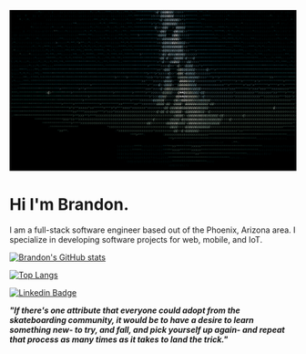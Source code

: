 ![stars](stars.gif)

# Hi I'm Brandon.

I am a full-stack software engineer based out of the Phoenix, Arizona area. I specialize in developing software projects for web, mobile, and IoT.


[![Brandon's GitHub stats](https://github-readme-stats.vercel.app/api?username=stepintime)](https://github.com/anuraghazra/github-readme-stats?count_private=true&show_icons=true&include_all_commits=true&theme=github_dark)

[![Top Langs](https://github-readme-stats.vercel.app/api/top-langs/?username=stepintime)](https://github.com/anuraghazra/github-readme-stats?theme=github_dark&layout=compact)

[![Linkedin Badge](https://img.shields.io/badge/-LinkedIn-0e76a8?style=flat-square&logo=Linkedin&logoColor=white)](https://linkedin.com/in/brandon-kent)

***"If there's one attribute that everyone could adopt from the skateboarding community, it would be to have a desire to learn something new- to try, and fall, and pick yourself up again- and repeat that process as many times as it takes to land the trick."***

